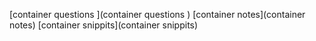 [container questions ](container questions )
[container notes](container notes)
[container snippits](container snippits)
